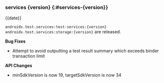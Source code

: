 ### services {version} {:#services-{version}}

{{date}}

`androidx.test.services:test-services:{version}` `androidx.test.services:storage:{version}` are released.

**Bug Fixes**

* Attempt to avoid outputting a test result summary which exceeds binder transaction limit

**API Changes**

* minSdkVersion is now 19, targetSdkVersion is now 34
